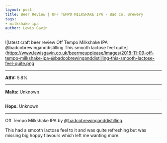 ```yaml
---
layout: post
title: Beer Review | OFF TEMPO MILKSHAKE IPA - Bad co. Brewery
tags:
- milkshake ipa
author: Lewis Gavin
---
```


![latest craft beer review Off Tempo Milkshake IPA @badcobrewinganddistilling This smooth lactose feel quite](https://www.lewisgavin.co.uk/beermeupplease/images/2018-11-09-off-tempo-milkshake-ipa-@badcobrewinganddistilling-this-smooth-lactose-feel-quite.png

***
**ABV:** 5.8%

***
**Malts:** Unknown

***
**Hops:** Unknown

***

Off Tempo Milkshake IPA by [@badcobrewinganddistilling](https://instagram.com/badcobrewinganddistilling).

This had a smooth lactose feel to it and was quite refreshing but was missing big hoppy flavours which left me wanting more. 
